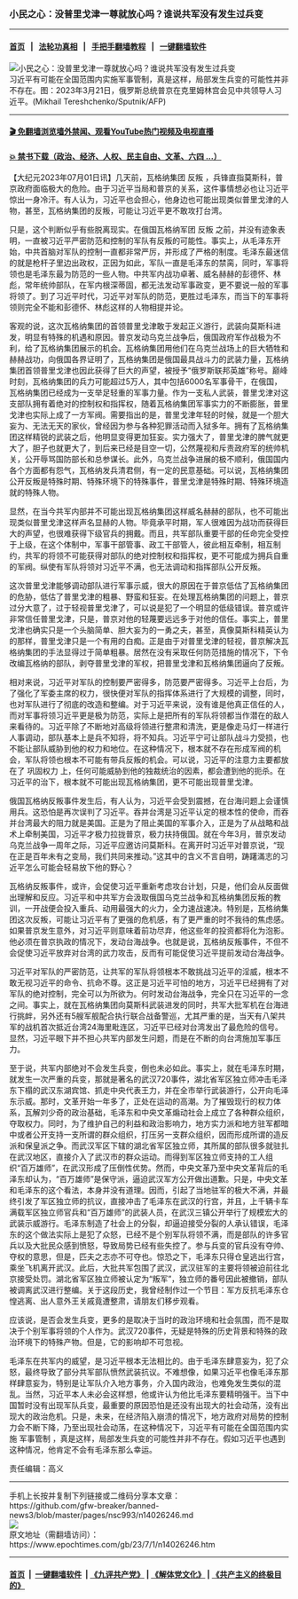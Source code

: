 ### 小民之心：没普里戈津一尊就放心吗？谁说共军没有发生过兵变
------------------------

#### [首页](https://github.com/gfw-breaker/banned-news3/blob/master/README.md) &nbsp;&nbsp;|&nbsp;&nbsp; [法轮功真相](https://github.com/begood0513/basic/blob/master/README.md)  &nbsp;&nbsp;|&nbsp;&nbsp; [手把手翻墙教程](https://github.com/gfw-breaker/guides/wiki)  &nbsp;&nbsp;|&nbsp;&nbsp; [一键翻墙软件](https://github.com/gfw-breaker/nogfw/blob/master/README.md)  



<div><img alt="小民之心：没普里戈津一尊就放心吗？谁说共军没有发生过兵变" class="attachment-djy_600_400 size-djy_600_400 wp-post-image" src="https://i.epochtimes.com/assets/uploads/2023/07/id14026254-000_33BR4YV-.jpeg"/>
<div class="caption">
 习近平有可能在全国范围内实施军事管制，真是这样，局部发生兵变的可能性并非不存在。图：2023年3月21日，俄罗斯总统普京在克里姆林宫会见中共领导人习近平。(Mikhail Tereshchenko/Sputnik/AFP)
</div></div><hr/>

#### [ 🎬  免翻墙浏览墙外禁闻、观看YouTube热门视频及电视直播](https://github.com/gfw-breaker/HelloWorld)

#### [ 💥  禁书下载（政治、经济、人权、民主自由、文革、六四 ...）](https://github.com/gfw-breaker/books/blob/master/README.md)

<div><p>
 【大纪元2023年07月01日讯】几天前，瓦格纳集团
 <ok href="https://www.epochtimes.com/gb/tag/%E5%8F%8D%E5%8F%9B.html">
  反叛
 </ok>
 ，兵锋直指莫斯科，普京政府面临极大的危险。由于习近平当局和普京的关系，这件事情想必也让习近平惊出一身冷汗。有人认为，习近平也会担心，他身边也可能出现类似普里戈津的人物，甚至，瓦格纳集团的反叛，可能让习近平更不敢攻打台湾。
</p>
<p>
 只是，这个判断似乎有些脱离现实。在俄国瓦格纳军团
 <ok href="https://www.epochtimes.com/gb/tag/%E5%8F%8D%E5%8F%9B.html">
  反叛
 </ok>
 之前，并没有迹象表明，一直被习近平严密防范和控制的军队有反叛的可能性。事实上，从毛泽东开始，中共首脑对军队的控制一直都非常严厉，并形成了严格的制度。毛泽东最迷信的就是枪杆子里边出政权，正因为如此，军队一直是毛泽东的禁脔，同时，军事将领也是毛泽东最为防范的一些人物。中共军内战功卓著、威名赫赫的彭德怀、林彪，常年统帅部队，在军内根深蒂固，都无法发动军事政变，更不要说一般的军事将领了。到了习近平时代，习近平对军队的防范，更胜过毛泽东，而当下的军事将领则完全不能和彭德怀、林彪这样的人物相提并论。
</p>
<p>
 客观的说，这次瓦格纳集团的首领普里戈津敢于发起正义游行，武装向莫斯科进发，明显有特殊的机遇和原因。普京发动乌克兰战争后，俄国政府军作战极为不利，给了瓦格纳集团展示的机会。瓦格纳集团用他们在乌克兰战场上的巨大牺牲和赫赫战功，向俄国各界证明了，瓦格纳集团是俄国最具战斗力的武装力量，瓦格纳集团首领普里戈津也因此获得了巨大的声望，被授予“俄罗斯联邦英雄”称号。巅峰时刻，瓦格纳集团的兵力可能超过5万人，其中包括6000名军事骨干，在俄国，瓦格纳集团已经成为一支举足轻重的军事力量。作为一支私人武装，普里戈津对这支部队拥有着绝对的控制权和指挥权，随着瓦格纳集团军事实力的不断膨胀，普里戈津也实际上成了一方军阀。需要指出的是，普里戈津年轻的时候，就是一个胆大妄为、无法无天的家伙，曾经因为参与各种犯罪活动而入狱多年。拥有了瓦格纳集团这样精锐的武装之后，他明显变得更加狂妄。实力强大了，普里戈津的脾气就更大了，胆子也就更大了，到后来已经是目空一切，公然蔑视和斥责政府军的统帅机关，公开辱骂国防部长和总参谋长。此外，乌克兰战争进展的极不顺利，俄国国内各个方面都有怨气，瓦格纳发兵清君侧，有一定的民意基础。可以说，瓦格纳集团公开反叛是特殊时期、特殊环境下的特殊事件，普里戈津是特殊时期、特殊环境造就的特殊人物。
</p>
<p>
 显然，在当今共军内部并不可能出现瓦格纳集团这样威名赫赫的部队，也不可能出现类似普里戈津这样声名显赫的人物。毕竟承平时期，军人很难因为战功而获得巨大的声望，也很难获得下级官兵的拥戴。而且，共军部队重要干部的任命完全受控于上级，在这个体制中，军事干部管事、政工干部管人，彼此相互牵制，相互制约，共军的将领不可能获得对部队的绝对控制权和指挥权，更不可能成为拥兵自重的军阀。纵使有军队将领对习近平不满，也无法调动和指挥部队公开反叛。
</p>
<p>
 这次普里戈津能够调动部队进行军事示威，很大的原因在于普京低估了瓦格纳集团的危胁，低估了普里戈津的粗暴、野蛮和狂妄。在处理瓦格纳集团的问题上，普京过分大意了，过于轻视普里戈津了，可以说是犯了一个明显的低级错误。普京或许非常信任普里戈津，只是，普京对他的轻蔑要远远多于对他的信任。事实上，普里戈津也确实只是一个头脑简单、胆大妄为的一勇之夫，甚至，真像莫斯科精英认为的那样，普里戈津只是一个有用的白痴。正是由于对普里戈津的轻视，普京解决瓦格纳集团的手法显得过于简单粗暴。居然在没有采取任何防范措施的情况下，下令改编瓦格纳的部队，剥夺普里戈津的军权，把普里戈津和瓦格纳集团逼向了反叛。
</p>
<p>
 相对来说，习近平对军队的控制要严密得多，防范要严密得多。习近平上台后，为了强化了军委主席的权力，很快便对军队的指挥体系进行了大规模的调整，同时，也对军队进行了彻底的改造和整编。对于习近平来说，没有谁是他真正信任的人，而对军事将领习近平更是极为防范，实际上是把所有的军队将领都当作潜在的敌人来看待的。习近平除了不断地对高级将领进行整肃和清洗，更是像走马灯一样进行人事调动，部队基本上是兵不知将，将不知兵。习近平宁可让部队战斗力受损，也不能让部队威胁到他的权力和地位。在这种情况下，根本就不存在形成军阀的机会，军队将领也根本不可能有带兵反叛的机会。可以说，习近平的注意力主要都放在了
 <ok href="https://www.epochtimes.com/gb/tag/%E5%B7%A9%E5%9B%BA%E6%9D%83%E5%8A%9B.html">
  巩固权力
 </ok>
 上，任何可能威胁到他的独裁统治的因素，都会遭到他的扼杀。在习近平的治下，根本就不可能出现瓦格纳集团，更不可能出现普里戈津。
</p>
<p>
 俄国瓦格纳反叛事件发生后，有人认为，习近平会受到震撼，在台海问题上会谨慎用兵。这恐怕是再次误判了习近平。吞并台湾是习近平认定的根本性的使命，而吞并台湾最大的阻力就是美国。正是为了阻止美国的军事介入，正是为了从战略和战术上牵制美国，习近平才极力拉拢普京，极力扶持俄国。就在今年3月，普京发动乌克兰战争一周年之际，习近平应邀访问莫斯科。在离开时习近平对普京说，“现在正是百年未有之变局，我们共同来推动。”这其中的含义不言自明，踌躇滿志的习近平怎么可能会轻易放下他的野心？
</p>
<p>
 瓦格纳反叛事件，或许，会促使习近平重新考虑攻台计划，只是，他们会从反面做出理解和反应。习近平和中共军方会汲取俄国乌克兰战争和瓦格纳集团反叛的教训，一开战便会投入重兵、动用最强大的火力，全力速战速决。特别是，瓦格纳集团这次反叛，可能让习近平有了更强的危机感，有了更严重的时不我待的焦虑感。如果普京发生意外，对习近平则意味着前功尽弃，他这些年的投资都将化为泡影。他必须在普京执政的情况下，发动台海战争。也就是说，瓦格纳反叛事件，不但不会促使习近平放弃对台湾的武力攻击，反而有可能促使习近平提前发动台海战争。
</p>
<p>
 习近平对军队的严密防范，让共军的军队将领根本不敢挑战习近平的淫威，根本不敢无视习近平的命令、抗命不尊。这正是习近平可怕的地方，习近平已经拥有了对军队的绝对控制，完全可以为所欲为。何时发动台海战争，完全只在习近平的一念之间。事实上，就在瓦格纳集团向莫斯科武装进发的同时，共军大批军机在台海进行挑衅，另外还有5艘军舰配合执行联合战备警巡，尤其严重的是，当天有八架共军的战机首次抵近台湾24海里毗连区，习近平已经对台湾发出了最危险的信号。显然，习近平眼下并不担心共军内部发生问题，而是在不断的向台湾施加军事压力。
</p>
<p>
 至于说，共军内部绝对不会发生兵变，倒也未必如此。事实上，就在毛泽东时期，就发生一次严重的兵变，那就是著名的武汉720事件，湖北省军区独立师冲击毛泽东下榻的武汉东湖宾馆、抓走中央代表王力，并在全市举行武装游行，公开向毛泽东示威。那时，文革开始一年多了，正处在运动的高潮。为了摧毁现行的权力体系，瓦解刘少奇的政治基础，毛泽东和中央文革煽动社会上成立了各种群众组织，夺取权力。同时，为了维护自己的利益和政治影响力，地方实力派和地方驻军都暗中或者公开支持一支所谓的群众组织，打压另一支群众组织，因而形成所谓的造反派和保皇派之争。而武汉军区下辖的湖北省军区独立师，其所属的部队很多就驻扎在武汉地区，直接介入了武汉市的群众运动。而得到军区独立师支持的工人组织“百万雄师”，在武汉形成了压倒性优势。然而，中央文革乃至中央文革背后的毛泽东却认为，“百万雄师”是保守派，逼迫武汉军方公开做出道歉。只是，中央文革和毛泽东的这个看法，本身并没有道理。因而，引起了当地驻军的极大不满，并最终引发了军区独立师的抗议，直接冲击了毛泽东在武汉的行宫，并且，上千辆卡车满载军区独立师官兵和“百万雄师”的武装人员，在武汉三镇公开举行了规模宏大的武装示威游行。毛泽东制造了社会上的分裂，却逼迫接受分裂的人承认错误，毛泽东的这个做法实际上是犯了众怒，已经不是个别军队将领不满，而是部队的许多官兵以及大批民众感到愤怒，导致局势已经有些失控了。参与兵变的官兵没有夺帅、夺权的意思，但是，匹夫之志亦不可夺也。惊恐之下，毛泽东只得仓皇逃出行宫，乘坐飞机离开武汉。此后，大批共军包围了武汉，武汉驻军的主要将领被迫前往北京接受处罚。湖北省军区独立师被认定为“叛军”，独立师的番号因此被撤销，部队被调离武汉进行整编。关于这段历史，我曾经制作过一个节目：军方反抗毛泽东仓惶逃离、出人意外王关戚竟遭整肃，请朋友们移步观看。
</p>
<p>
 应该说，是否会发生兵变，更多的是取决于当时的政治环境和社会氛围，而不是取决于个别军事将领的个人作为。武汉720事件，无疑是特殊的历史背景和特殊的政治环境下的特殊产物。但是，它的影响却不可忽视。
</p>
<p>
 毛泽东在共军内的威望，是习近平根本无法相比的。由于毛泽东肆意妄为，犯了众怒，最终导致了部分共军部队愤然武装抗议。不难想像，如果习近平也像毛泽东那样肆意妄为，特别是让军队介入地方事务，介入国内政治，也难免发生类似的混乱。当然，习近平本人未必会这样想，他或许认为他比毛泽东要精明强干。当下中国暂时没有出现军队兵变，最重要的原因恐怕是还没有出现大的社会动荡，没有出现大的政治危机。只是，未来，在经济陷入崩溃的情况下，地方政府对局势的控制力会不断下降，乃至出现社会动荡，在这种情况下，习近平有可能在全国范围内实施
 <ok href="https://www.epochtimes.com/gb/tag/%E5%86%9B%E4%BA%8B%E7%AE%A1%E5%88%B6.html">
  军事管制
 </ok>
 ，真是这样，局部发生兵变的可能性并非不存在。假如习近平也遇到这种情况，他肯定不会有毛泽东那么幸运。
</p>
<p>
 责任编辑：高义
</p>
</div>
<hr/>
手机上长按并复制下列链接或二维码分享本文章：<br/>
https://github.com/gfw-breaker/banned-news3/blob/master/pages/nsc993/n14026246.md <br/>
<a href='https://github.com/gfw-breaker/banned-news3/blob/master/pages/nsc993/n14026246.md'><img src='https://github.com/gfw-breaker/banned-news3/blob/master/pages/nsc993/n14026246.md.png'/></a> <br/>
原文地址（需翻墙访问）：https://www.epochtimes.com/gb/23/7/1/n14026246.htm


------------------------
#### [首页](https://github.com/gfw-breaker/banned-news3/blob/master/README.md) &nbsp;|&nbsp; [一键翻墙软件](https://github.com/gfw-breaker/nogfw/blob/master/README.md) &nbsp;| [《九评共产党》](https://github.com/gfw-breaker/9ping.md/blob/master/README.md#九评之一评共产党是什么) | [《解体党文化》](https://github.com/gfw-breaker/jtdwh.md/blob/master/README.md) | [《共产主义的终极目的》](https://github.com/gfw-breaker/gczydzjmd.md/blob/master/README.md)


<img src='http://gfw-breaker.win/banned-news3/pages/nsc993/n14026246.md' width='0px' height='0px'/>